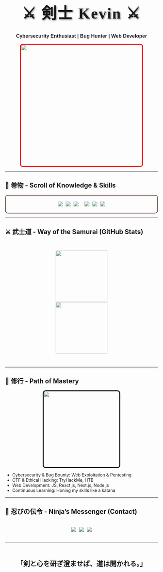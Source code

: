 <h1 align="center" style="font-family: 'Noto Serif JP', serif; font-size: 50px; letter-spacing: 3px; text-shadow: 2px 2px 5px rgba(0, 0, 0, 0.5);">⚔️ 剣士 Kevin ⚔️</h1>
<h3 align="center" style="font-family: 'Noto Sans JP', sans-serif;">Cybersecurity Enthusiast | Bug Hunter | Web Developer</h3>

<p align="center">
  <img src="https://media.giphy.com/media/l0HlOvJ7yaacpuSas/giphy.gif" width="400px" style="border: 3px solid red; border-radius: 10px;">
</p>

---

## 📜 巻物 - Scroll of Knowledge & Skills
<div align="center" style="display: flex; justify-content: center; flex-wrap: wrap; gap: 10px; padding: 20px; background: url('https://upload.wikimedia.org/wikipedia/commons/4/4d/Scroll.png') no-repeat center center; background-size: cover; border-radius: 10px; border: 2px solid #5C4033;">
  <img src="https://img.shields.io/badge/Python-FFD43B?style=for-the-badge&logo=python&logoColor=blue" />
  <img src="https://img.shields.io/badge/JavaScript-F7DF1E?style=for-the-badge&logo=javascript&logoColor=black" />
  <img src="https://img.shields.io/badge/Node.js-339933?style=for-the-badge&logo=nodedotjs&logoColor=white" />
  <br>
  <img src="https://img.shields.io/badge/Burp%20Suite-FF8135?style=for-the-badge&logo=burpsuite&logoColor=white" />
  <img src="https://img.shields.io/badge/Kali%20Linux-557C94?style=for-the-badge&logo=kalilinux&logoColor=white" />
  <img src="https://img.shields.io/badge/Metasploit-202020?style=for-the-badge&logo=metasploit&logoColor=blue" />
</div>

---

## ⚔️ 武士道 - Way of the Samurai (GitHub Stats)
<div align="center" style="display: flex; flex-direction: column; align-items: center; background: url('https://upload.wikimedia.org/wikipedia/commons/d/d1/Ink_Brush_Sumi-e.svg') no-repeat center center; background-size: cover; padding: 30px; border-radius: 10px;">
  <img height="170px" src="https://github-readme-stats.vercel.app/api?username=kvnbryn&show_icons=true&theme=tokyonight&count_private=true" />
  <img height="170px" src="https://github-readme-stats.vercel.app/api/top-langs/?username=kvnbryn&layout=compact&theme=tokyonight" />
</div>

---

## 🏯 修行 - Path of Mastery
<p align="center" style="display: flex; flex-direction: column; align-items: center;">
  <img src="https://media.giphy.com/media/3ohc12QofcoPLp1B7W/giphy.gif" width="250px" style="border: 3px solid black; border-radius: 10px;">
  <ul style="text-align: left;">
    <li>Cybersecurity & Bug Bounty: Web Exploitation & Pentesting</li>
    <li>CTF & Ethical Hacking: TryHackMe, HTB</li>
    <li>Web Development: JS, React.js, Next.js, Node.js</li>
    <li>Continuous Learning: Honing my skills like a katana</li>
  </ul>
</p>

---

## 📮 忍びの伝令 - Ninja’s Messenger (Contact)
<p align="center" style="background: url('https://upload.wikimedia.org/wikipedia/commons/a/a0/Red_circle.svg') no-repeat center center; background-size: contain; padding: 20px; border-radius: 10px; display: flex; justify-content: center; gap: 10px;">
  <a href="https://instagram.com/kvnbryn._"><img src="https://img.shields.io/badge/-Instagram-red?style=for-the-badge&logo=instagram" /></a>
  <a href="https://tryhackme.com/p/kvnbryank"><img src="https://img.shields.io/badge/-TryHackMe-black?style=for-the-badge&logo=tryhackme" /></a>
  <a href="https://www.youtube.com/@kevink7755"><img src="https://img.shields.io/badge/-YouTube-red?style=for-the-badge&logo=youtube" /></a>
</p>

---

<p align="center" style="font-family: 'Noto Serif JP', serif; font-size: 22px; background: url('https://upload.wikimedia.org/wikipedia/commons/4/4f/Japanese_Calligraphy_Example.svg') no-repeat center center; background-size: cover; padding: 30px; border-radius: 10px;">
  <strong>「剣と心を研ぎ澄ませば、道は開かれる。」</strong>
</p>
